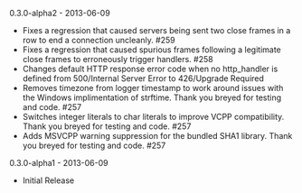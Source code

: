 0.3.0-alpha2 - 2013-06-09
- Fixes a regression that caused servers being sent two close frames in a row
  to end a connection uncleanly. #259
- Fixes a regression that caused spurious frames following a legitimate close 
  frames to erroneously trigger handlers. #258
- Changes default HTTP response error code when no http_handler is defined from
  500/Internal Server Error to 426/Upgrade Required
- Removes timezone from logger timestamp to work around issues with the Windows
  implimentation of strftime. Thank you breyed for testing and code. #257
- Switches integer literals to char literals to improve VCPP compatibility.
  Thank you breyed for testing and code. #257
- Adds MSVCPP warning suppression for the bundled SHA1 library. Thank you breyed
  for testing and code. #257

0.3.0-alpha1 - 2013-06-09
- Initial Release